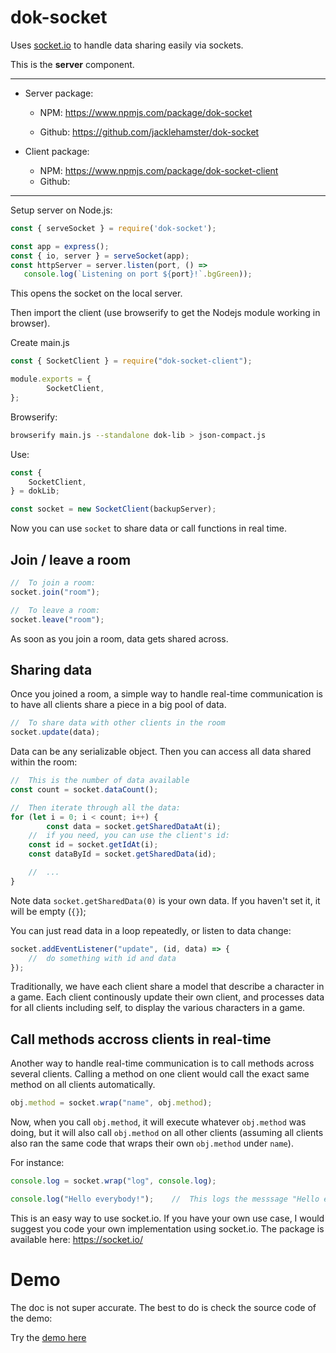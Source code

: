 # dok-socket
Uses [socket.io](https://socket.io/) to handle data sharing easily via sockets.

This is the **server** component.

________

- Server package:

  - NPM: https://www.npmjs.com/package/dok-socket

  - Github: https://github.com/jacklehamster/dok-socket

    

- Client package:
  - NPM: https://www.npmjs.com/package/dok-socket-client
  - Github: 

_______

Setup server on Node.js:

```javascript
const { serveSocket } = require('dok-socket');

const app = express();
const { io, server } = serveSocket(app);
const httpServer = server.listen(port, () =>
   console.log(`Listening on port ${port}!`.bgGreen));

```

This opens the socket on the local server.

Then import the client (use browserify to get the Nodejs module working in browser).

Create main.js

```javascript
const { SocketClient } = require("dok-socket-client");

module.exports = {
		SocketClient,
};
```

Browserify:

```bash
browserify main.js --standalone dok-lib > json-compact.js
```

Use:

```javascript
const { 
	SocketClient,
} = dokLib;

const socket = new SocketClient(backupServer);
```

Now you can use `socket` to share data or call functions in real time.

## Join / leave a room

```javascript
//	To join a room:
socket.join("room");

//	To leave a room:
socket.leave("room");
```

As soon as you join a room, data gets shared across.

## Sharing data

Once you joined a room, a simple way to handle real-time communication is to have all clients share a piece in a big pool of data.

```javascript
//	To share data with other clients in the room
socket.update(data);
```

Data can be any serializable object. Then you can access all data shared within the room:

```javascript
//	This is the number of data available
const count = socket.dataCount();

//	Then iterate through all the data:
for (let i = 0; i < count; i++) {
		const data = socket.getSharedDataAt(i);
  	//	if you need, you can use the client's id:
  	const id = socket.getIdAt(i);
  	const dataById = socket.getSharedData(id);

  	//	...
}
```

Note data `socket.getSharedData(0)` is your own data. If you haven't set it, it will be empty (`{}`);

You can just read data in a loop repeatedly, or listen to data change:

```javascript
socket.addEventListener("update", (id, data) => {
	//	do something with id and data
});
```

Traditionally, we have each client share a model that describe a character in a game. Each client continously update their own client, and processes data for all clients including self, to display the various characters in a game.

## Call methods accross clients in real-time

Another way to handle real-time communication is to call methods across several clients. Calling a method on one client would call the exact same method on all clients automatically.

```javascript
obj.method = socket.wrap("name", obj.method);
```

Now, when you call `obj.method`, it will execute whatever `obj.method` was doing, but it will also call `obj.method` on all other clients (assuming all clients also ran the same code that wraps their own `obj.method` under `name`).

For instance:

```javascript
console.log = socket.wrap("log", console.log);

console.log("Hello everybody!");	//	This logs the messsage "Hello everybody!" on everyone's console, including your own.
```

This is an easy way to use socket.io. If you have your own use case, I would suggest you code your own implementation using socket.io. The package is available here: https://socket.io/


# Demo

The doc is not super accurate. The best to do is check the source code of the demo:

Try the [demo here](https://jacklehamster.github.io/dok-socket/)
